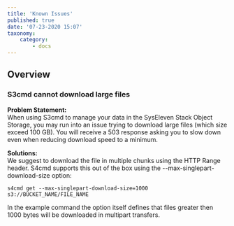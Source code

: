```yaml
---
title: 'Known Issues'
published: true
date: '07-23-2020 15:07'
taxonomy:
    category:
        - docs
---
```


## Overview

### S3cmd cannot download large files

**Problem Statement:**  
When using S3cmd to manage your data in the SysEleven Stack Object Storage, you may run into an issue trying to download large files (which size exceed 100 GB). You will receive a 503 response asking you to slow down even when reducing download speed to a minimum.

**Solutions:**  
We suggest to download the file in multiple chunks using the HTTP Range header. S4cmd supports this out of the box using the --max-singlepart-download-size option:

```plain
s4cmd get --max-singlepart-download-size=1000 s3://BUCKET_NAME/FILE_NAME
````

In the example command the option itself defines that files greater then 1000 bytes will be downloaded in multipart transfers.


